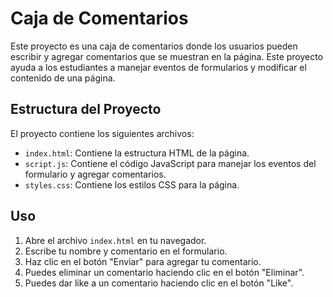 # Caja de Comentarios

Este proyecto es una caja de comentarios donde los usuarios pueden escribir y agregar comentarios que se muestran en la página. Este proyecto ayuda a los estudiantes a manejar eventos de formularios y modificar el contenido de una página.

## Estructura del Proyecto

El proyecto contiene los siguientes archivos:

- `index.html`: Contiene la estructura HTML de la página.
- `script.js`: Contiene el código JavaScript para manejar los eventos del formulario y agregar comentarios.
- `styles.css`: Contiene los estilos CSS para la página.

## Uso

1. Abre el archivo `index.html` en tu navegador.
2. Escribe tu nombre y comentario en el formulario.
3. Haz clic en el botón "Enviar" para agregar tu comentario.
4. Puedes eliminar un comentario haciendo clic en el botón "Eliminar".
5. Puedes dar like a un comentario haciendo clic en el botón "Like".